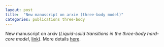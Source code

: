 ```yaml
---
layout: post
title:  "New manuscript on arxiv (three-body model)"
categories: publications three-body
---
```


New manuscript on arxiv (*Liquid-solid transitions in the three-body hard-core model*, [link][link-arxiv]).
More details [here][link-research].

[link-arxiv]:    http://arxiv.org/abs/1410.1454
[link-research]: /research.html#threebody
